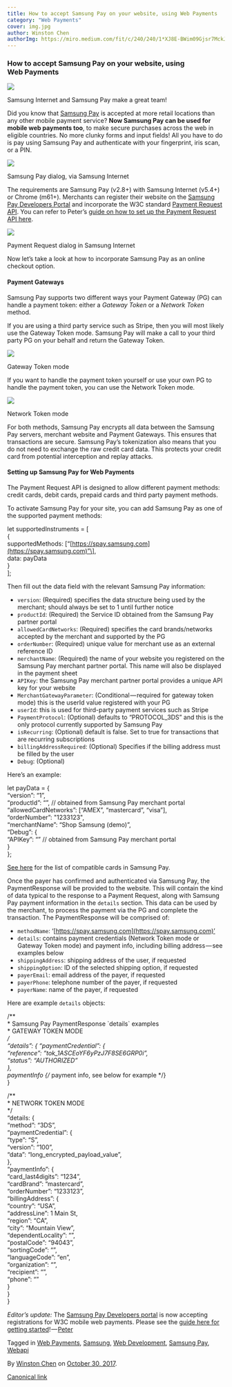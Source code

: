 ```yaml
---
title: How to accept Samsung Pay on your website, using Web Payments
category: "Web Payments"
cover: img.jpg
author: Winston Chen
authorImg: https://miro.medium.com/fit/c/240/240/1*XJ8E-BWim09Gjsr7MckJSQ.jpeg
---
```


### How to accept Samsung Pay on your website, using Web Payments

![](https://cdn-images-1.medium.com/max/800/1*MyC8z36t5PznhZGWKTnDPA.png)

Samsung Internet and Samsung Pay make a great team!

Did you know that [Samsung Pay](http://www.samsung.com/samsung-pay/) is accepted at more retail locations than any other mobile payment service? **Now Samsung Pay can be used for mobile web payments too**, to make secure purchases across the web in eligible countries. No more clunky forms and input fields! All you have to do is pay using Samsung Pay and authenticate with your fingerprint, iris scan, or a PIN.

![](https://cdn-images-1.medium.com/max/800/1*iK5ZMheh2rpQN-jcAjYATQ.png)

Samsung Pay dialog, via Samsung Internet

The requirements are Samsung Pay (v2.8+) with Samsung Internet (v5.4+) or Chrome (m61+). Merchants can register their website on the [Samsung Pay Developers Portal](https://pay.samsung.com/developers) and incorporate the W3C standard [Payment Request API](https://www.w3.org/blog/wpwg/2017/09/14/payment-request-api-now-being-implemented-in-all-major-browsers-advances-on-the-recommendation-track/). You can refer to Peter’s [guide on how to set up the Payment Request API here](https://medium.com/samsung-internet-dev/how-to-take-payments-on-the-web-with-the-payment-request-api-a523f6fc7c1f).

![](https://cdn-images-1.medium.com/max/800/1*xFF__RlmHNISyOz-nmcfdA.png)

Payment Request dialog in Samsung Internet

Now let’s take a look at how to incorporate Samsung Pay as an online checkout option.

#### Payment Gateways

Samsung Pay supports two different ways your Payment Gateway (PG) can handle a payment token: either a _Gateway Token_ or a _Network Token_ method.

If you are using a third party service such as Stripe, then you will most likely use the Gateway Token mode. Samsung Pay will make a call to your third party PG on your behalf and return the Gateway Token.

![](https://cdn-images-1.medium.com/max/1000/1*ERNkxT11tdVU4fYRjTbu_g.png)

Gateway Token mode

If you want to handle the payment token yourself or use your own PG to handle the payment token, you can use the Network Token mode.

![](https://cdn-images-1.medium.com/max/1000/1*sbCACAnvJRKWEShk_UJn3g.png)

Network Token mode

For both methods, Samsung Pay encrypts all data between the Samsung Pay servers, merchant website and Payment Gateways. This ensures that transactions are secure. Samsung Pay’s tokenization also means that you do not need to exchange the raw credit card data. This protects your credit card from potential interception and replay attacks.

#### Setting up Samsung Pay for Web Payments

The Payment Request API is designed to allow different payment methods: credit cards, debit cards, prepaid cards and third party payment methods.

To activate Samsung Pay for your site, you can add Samsung Pay as one of the supported payment methods:

let supportedInstruments = \[  
{  
  supportedMethods: \[“[https://spay.samsung.com](https://spay.samsung.com)”\],  
  data: payData  
}  
\];

Then fill out the data field with the relevant Samsung Pay information:

*   `version`: (Required) specifies the data structure being used by the merchant; should always be set to 1 until further notice
*   `productId`: (Required) the Service ID obtained from the Samsung Pay partner portal
*   `allowedCardNetworks`: (Required) specifies the card brands/networks accepted by the merchant and supported by the PG
*   `orderNumber`: (Required) unique value for merchant use as an external reference ID
*   `merchantName`: (Required) the name of your website you registered on the Samsung Pay merchant partner portal. This name will also be displayed in the payment sheet
*   `APIKey`: the Samsung Pay merchant partner portal provides a unique API key for your website
*   `MerchantGatewayParameter`: (Conditional — required for gateway token mode) this is the userId value registered with your PG
*   `userId`: this is used for third-party payment services such as Stripe
*   `PaymentProtocol`: (Optional) defaults to “PROTOCOL_3DS” and this is the only protocol currently supported by Samsung Pay
*   `isRecurring`: (Optional) default is false. Set to true for transactions that are recurring subscriptions
*   `billingAddressRequired`: (Optional) Specifies if the billing address must be filled by the user
*   `Debug`: (Optional)

Here’s an example:

let payData = {  
  “version”: “1”,  
  “productId”: “”, // obtained from Samsung Pay merchant portal  
  “allowedCardNetworks”: \[“AMEX”, “mastercard”, “visa”\],  
  “orderNumber”: "1233123",  
  “merchantName”: “Shop Samsung (demo)”,  
  “Debug”: {  
    “APIKey”: “” // obtained from Samsung Pay merchant portal  
  }  
};

[See here](https://www.samsung.com/us/samsung-pay/compatible-cards/) for the list of compatible cards in Samsung Pay.

Once the payer has confirmed and authenticated via Samsung Pay, the PaymentResponse will be provided to the website. This will contain the kind of data typical to the response to a Payment Request, along with Samsung Pay payment information in the `details` section. This data can be used by the merchant, to process the payment via the PG and complete the transaction. The PaymentResponse will be comprised of:

*   `methodName`: ‘[https://spay.samsung.com](https://spay.samsung.com)’
*   `details`: contains payment credentials (Network Token mode or Gateway Token mode) and payment info, including billing address — see examples below
*   `shippingAddress`: shipping address of the user, if requested
*   `shippingOption`: ID of the selected shipping option, if requested
*   `payerEmail`: email address of the payer, if requested
*   `payerPhone`: telephone number of the payer, if requested
*   `payerName`: name of the payer, if requested

Here are example `details` objects:

/**  
 \* Samsung Pay PaymentResponse \`details\` examples  
 \* GATEWAY TOKEN MODE  
 */  
“details”: {  “paymentCredential”: {  
    “reference”: “tok_1ASCEoYF6yPzJ7F8SE6GRP0i”,  
    “status”: “AUTHORIZED”  
  },  
  paymentInfo {/* payment info, see below for example */}  
}

/**  
 \* NETWORK TOKEN MODE  
 */  
“details: {  
  “method”: “3DS”,  
  “paymentCredential”: {  
    “type”: “S”,  
    “version”: “100”,  
    “data”: “long\_encrypted\_payload_value”,  
  },  
  “paymentInfo”: {  
    “card_last4digits”: “1234”,  
    “cardBrand”: “mastercard”,  
    “orderNumber”: “1233123”,  
    “billingAddress”: {  
      “country”: “USA”,  
      “addressLine”: 1 Main St,  
      “region”: “CA”,  
      “city”: “Mountain View”,  
      “dependentLocality”: “”,  
      “postalCode”: “94043”,  
      “sortingCode”: “”,  
      “languageCode”: “en”,  
      “organization”: “”,  
      “recipient”: “”,  
      “phone”: “”  
    }  
  }  
}

_Editor’s update:_ The [Samsung Pay Developers portal](https://pay.samsung.com/developers) is now accepting registrations for W3C mobile web payments. Please see the [guide here for getting started](https://developer.samsung.com/internet/android/web-payments-guide)! — [Peter](https://medium.com/u/27616666fa21)

Tagged in [Web Payments](https://medium.com/tag/web-payments), [Samsung](https://medium.com/tag/samsung), [Web Development](https://medium.com/tag/web-development), [Samsung Pay](https://medium.com/tag/samsung-pay), [Webapi](https://medium.com/tag/webapi)

By [Winston Chen](https://medium.com/@winstonchen1337) on [October 30, 2017](https://medium.com/p/c2fcd4d26c02).

[Canonical link](https://medium.com/@winstonchen1337/how-to-accept-samsung-pay-on-your-website-using-web-payments-c2fcd4d26c02)
